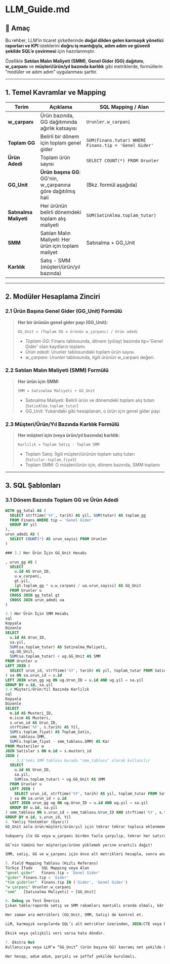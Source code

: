 # LLM_Guide.md

## 📌 Amaç

Bu rehber, LLM’in ticaret şirketlerinde **doğal dilden gelen karmaşık yönetici raporları ve KPI** isteklerini **doğru iş mantığıyla, adım adım ve güvenli şekilde SQL’e çevirmesi** için hazırlanmıştır.

Özellikle **Satılan Malın Maliyeti (SMM)**, **Genel Gider (GG) dağıtımı**, **w_çarpanı** ve **müşteri/ürün/yıl bazında karlılık** gibi metriklerde, formüllerin “modüler ve adım adım” uygulanması şarttır.

---

## 1. Temel Kavramlar ve Mapping

| Terim            | Açıklama                                                         | SQL Mapping / Alan     |
|------------------|------------------------------------------------------------------|------------------------|
| **w_çarpanı**    | Ürün bazında, GG dağıtımında ağırlık katsayısı                   | `Urunler.w_carpani`    |
| **Toplam GG**    | Belirli bir dönem için toplam genel gider                        | `SUM(Finans.tutar) WHERE Finans.tip = 'Genel Gider'` |
| **Ürün Adedi**   | Toplam ürün sayısı                                               | `SELECT COUNT(*) FROM Urunler` |
| **GG_Unit**      | **Ürün başına GG**: GG'nin, w_çarpanına göre dağıtılmış hali     | (Bkz. formül aşağıda)  |
| **Satınalma Maliyeti** | Her ürünün belirli dönemdeki toplam alış maliyeti          | `SUM(SatinAlma.toplam_tutar)` |
| **SMM**          | Satılan Malın Maliyeti: Her ürün için toplam maliyet             | Satınalma + GG_Unit    |
| **Karlılık**     | Satış - SMM (müşteri/ürün/yıl bazında)                           |                        |

---

## 2. Modüler Hesaplama Zinciri

### 2.1 Ürün Başına Genel Gider (GG_Unit) Formülü

> **Her bir ürünün genel gider payı (GG_Unit):**  
> ```
> GG_Unit = (Toplam GG x ürünün w_çarpanı) / Ürün adedi
> ```
> - *Toplam GG*: Finans tablosunda, dönem (yıl/ay) bazında tip='Genel Gider' olan kayıtların toplamı.
> - *Ürün adedi*: Urunler tablosundaki toplam ürün sayısı.
> - *w_çarpanı*: Urunler tablosunda, ilgili ürünün w_carpani değeri.

### 2.2 Satılan Malın Maliyeti (SMM) Formülü

> **Her ürün için SMM:**  
> ```
> SMM = Satınalma Maliyeti + GG_Unit
> ```
> - Satınalma Maliyeti: Belirli ürün ve dönemdeki toplam alış tutarı (`SatinAlma.toplam_tutar`)
> - GG_Unit: Yukarıdaki gibi hesaplanan, o ürün için genel gider payı

### 2.3 Müşteri/Ürün/Yıl Bazında Karlılık Formülü

> **Her müşteri için (veya ürün/yıl bazında) karlılık:**  
> ```
> Karlılık = Toplam Satış - Toplam SMM
> ```
> - Toplam Satış: İlgili müşteri/ürünün toplam satış tutarı (`Satislar.toplam_fiyat`)
> - Toplam SMM: O müşteri/ürün için, dönem bazında, SMM toplamı

---

## 3. SQL Şablonları

### 3.1 Dönem Bazında Toplam GG ve Ürün Adedi

```sql
WITH gg_total AS (
  SELECT strftime('%Y', tarih) AS yil, SUM(tutar) AS toplam_gg
  FROM Finans WHERE tip = 'Genel Gider'
  GROUP BY yil
),
urun_adedi AS (
  SELECT COUNT(*) AS urun_sayisi FROM Urunler
)

### 3.2 Her Ürün İçin GG_Unit Hesabı

, urun_gg AS (
  SELECT
    u.id AS Urun_ID,
    u.w_carpani,
    gt.yil,
    (gt.toplam_gg * u.w_carpani / ua.urun_sayisi) AS GG_Unit
  FROM Urunler u
  CROSS JOIN gg_total gt
  CROSS JOIN urun_adedi ua
)

3.3 Her Ürün İçin SMM Hesabı
sql
Kopyala
Düzenle
SELECT
  u.id AS Urun_ID,
  sa.yil,
  SUM(sa.toplam_tutar) AS Satinalma_Maliyeti,
  ug.GG_Unit,
  SUM(sa.toplam_tutar) + ug.GG_Unit AS SMM
FROM Urunler u
LEFT JOIN (
  SELECT urun_id, strftime('%Y', tarih) AS yil, toplam_tutar FROM SatinAlma
) sa ON sa.urun_id = u.id
LEFT JOIN urun_gg ug ON ug.Urun_ID = u.id AND ug.yil = sa.yil
GROUP BY u.id, sa.yil
3.4 Müşteri/Ürün/Yıl Bazında Karlılık
sql
Kopyala
Düzenle
SELECT
  m.id AS Musteri_ID,
  m.isim AS Musteri,
  s.urun_id AS Urun_ID,
  strftime('%Y', s.tarih) AS Yil,
  SUM(s.toplam_fiyat) AS Toplam_Satis,
  smm_tablosu.SMM,
  SUM(s.toplam_fiyat - smm_tablosu.SMM) AS Kar
FROM Musteriler m
JOIN Satislar s ON m.id = s.musteri_id
JOIN (
  -- 3.3'teki SMM tablosu burada "smm_tablosu" olarak kullanılır
  SELECT
    u.id AS Urun_ID,
    sa.yil,
    SUM(sa.toplam_tutar) + ug.GG_Unit AS SMM
  FROM Urunler u
  LEFT JOIN (
    SELECT urun_id, strftime('%Y', tarih) AS yil, toplam_tutar FROM SatinAlma
  ) sa ON sa.urun_id = u.id
  LEFT JOIN urun_gg ug ON ug.Urun_ID = u.id AND ug.yil = sa.yil
  GROUP BY u.id, sa.yil
) smm_tablosu ON s.urun_id = smm_tablosu.Urun_ID AND strftime('%Y', s.tarih) = smm_tablosu.yil
GROUP BY m.id, s.urun_id, Yil
4. Yanlış Yöntemler (Uyarı!)
GG_Unit asla ürün/müşteri/ürün/yıl için tekrar tekrar topluca eklenmemeli.

Subquery ile GG veya w_çarpanı birden fazla çarpılıp, tekrar her satıra uygulanmamalı.

GG’nin tümünü her müşteriye/ürüne yüklemek yerine orantılı dağıt!

SMM, satış, GG ve w_çarpanı için önce alt metrikleri hesapla, sonra ana formülü uygula.

5. Field Mapping Tablosu (Hızlı Referans)
Türkçe İfade	SQL Mapping veya Alan
"genel gider"	Finans.tip = 'Genel Gider'
"gider"	Finans.tip = 'Gider'
"tüm giderler"	Finans.tip IN ('Gider', 'Genel Gider')
"w çarpanı"	Urunler.w_carpani
"smm"	[Satınalma Maliyeti] + [GG_Unit]

6. Debug ve Test Önerisi
Çıkan tablo/raporda satış ve SMM rakamları mantıklı oranda olmalı, kâr veya zarar “satıştan büyük mutlak değer” alamaz.

Her zaman ara metrikleri (GG_Unit, SMM, Satış) de kontrol et.

LLM, karmaşık sorgularda SQL’i alt metrikler üzerinden, JOIN/CTE veya backend birleştirme ile kurmalı.

Eksik veya çelişkili veri varsa hata döndür.

7. Ekstra Not
Kullanıcıya veya LLM’e “GG_Unit” (ürün başına GG) kavramı net şekilde öğretilmeli ve SQL’de de bu terim kullanılmalı.

Her hesap, adım adım, parçalı ve şeffaf şekilde kurulmalı.